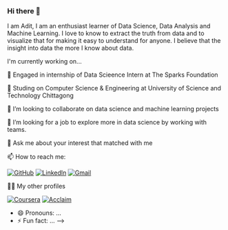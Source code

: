 ### Hi there 👋

I am Adit, I am an enthusiast learner of Data Science, Data Analysis and Machine Learning. I love to know to extract the truth from data and to visualize that for making it easy to understand for anyone. I believe that the insight into data the more I know about data. 


I'm currently working on...

🔭 Engaged in internship of Data Scieence Intern at The Sparks Foundation

🌱 Studing on Computer Science & Engineering at University of Science and Technology Chittagong

👯 I’m looking to collaborate on data science and machine learning projects

🤔 I’m looking for a job to explore more in data science by working with teams.

💬 Ask me about your interest that matched with me


📫 How to reach me:

[![GitHub](https://img.shields.io/badge/--github?label=Github&logo=GitHub&style=social)](https://github.com/saadbinmanjur) 
[![LinkedIn](https://img.shields.io/badge/--linkedin?label=LinkedIn&logo=LinkedIn&style=social)](https://www.linkedin.com/in/saad-bin-manjur-adit-5173b3100/)
[![Gmail](https://img.shields.io/badge/--linkedin?label=Gmail&logo=gmail&style=social)](mailto:work.saadbinmanjuradit@gmail.com)

👨‍💻 My other profiles

[![Coursera](https://img.shields.io/badge/--dev?label=Coursera&logo=coursera&style=social)](https://www.coursera.org/user/a47412f16586e575f7118bfaf364fe21)
[![Acclaim](https://img.shields.io/badge/--dev?label=Coursera&logo=coursera&style=social)](https://www.coursera.org/user/a47412f16586e575f7118bfaf364fe21)

- 😄 Pronouns: ...
- ⚡ Fun fact: ...
-->
